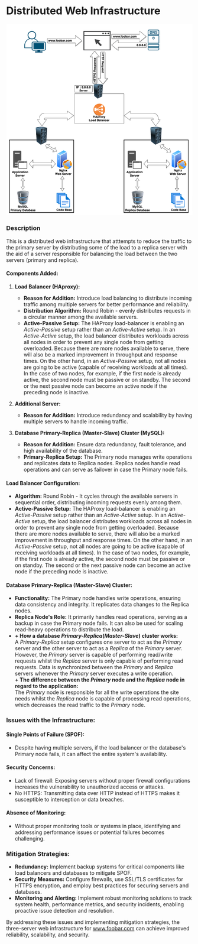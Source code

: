 # Distributed Web Infrastructure

![Image of a distributed web infrastructure](1-distributed_web_infrastructure.png)

### Description

This is a distributed web infrastructure that atttempts to reduce the traffic to the primary server by distributing some of the load to a replica server with the aid of a server responsible for balancing the load between the two servers (primary and replica).

#### Components Added:

1. **Load Balancer (HAproxy):**
    - **Reason for Addition:** Introduce load balancing to distribute incoming traffic among multiple servers for better performance and reliability.
    - **Distribution Algorithm:** Round Robin - evenly distributes requests in a circular manner among the available servers.
    - **Active-Passive Setup:** The HAProxy load-balancer is enabling an *Active-Passive* setup rather than an *Active-Active* setup. In an *Active-Active* setup, the load balancer distributes workloads across all nodes in order to prevent any single node from getting overloaded. Because there are more nodes available to serve, there will also be a marked improvement in throughput and response times. On the other hand, in an *Active-Passive* setup, not all nodes are going to be active (capable of receiving workloads at all times). In the case of two nodes, for example, if the first node is already active, the second node must be passive or on standby. The second or the next passive node can become an active node if the preceding node is inactive.
    
2. **Additional Server:**
    - **Reason for Addition:** Introduce redundancy and scalability by having multiple servers to handle incoming traffic.
    
3. **Database Primary-Replica (Master-Slave) Cluster (MySQL):**
    - **Reason for Addition:** Ensure data redundancy, fault tolerance, and high availability of the database.
    - **Primary-Replica Setup:** The Primary node manages write operations and replicates data to Replica nodes. Replica nodes handle read operations and can serve as failover in case the Primary node fails.

#### Load Balancer Configuration:
- **Algorithm:** Round Robin - It cycles through the available servers in sequential order, distributing incoming requests evenly among them.
- **Active-Passive Setup:** The HAProxy load-balancer is enabling an *Active-Passive* setup rather than an *Active-Active* setup. In an *Active-Active* setup, the load balancer distributes workloads across all nodes in order to prevent any single node from getting overloaded. Because there are more nodes available to serve, there will also be a marked improvement in throughput and response times. On the other hand, in an *Active-Passive* setup, not all nodes are going to be active (capable of receiving workloads at all times). In the case of two nodes, for example, if the first node is already active, the second node must be passive or on standby. The second or the next passive node can become an active node if the preceding node is inactive.

#### Database Primary-Replica (Master-Slave) Cluster:
- **Functionality:** The Primary node handles write operations, ensuring data consistency and integrity. It replicates data changes to the Replica nodes.
- **Replica Node's Role:** It primarily handles read operations, serving as a backup in case the Primary node fails. It can also be used for scaling read-heavy operations to distribute the load.
- **+ How a database *Primary-Replica*(*Master-Slave*) cluster works:**<br/>A *Primary-Replica* setup configures one server to act as the *Primary* server and the other server to act as a *Replica* of the *Primary* server. However, the *Primary* server is capable of performing read/write requests whilst the *Replica* server is only capable of performing read requests. Data is synchronized between the *Primary* and *Replica* servers whenever the *Primary* server executes a write operation.<br/>
**+ The difference between the *Primary* node and the *Replica* node in regard to the application:**<br/>The *Primary* node is responsible for all the write operations the site needs whilst the *Replica* node is capable of processing read operations, which decreases the read traffic to the *Primary* node.

### Issues with the Infrastructure:

#### Single Points of Failure (SPOF):
- Despite having multiple servers, if the load balancer or the database's Primary node fails, it can affect the entire system's availability.

#### Security Concerns:
- Lack of firewall: Exposing servers without proper firewall configurations increases the vulnerability to unauthorized access or attacks.
- No HTTPS: Transmitting data over HTTP instead of HTTPS makes it susceptible to interception or data breaches.

#### Absence of Monitoring:
- Without proper monitoring tools or systems in place, identifying and addressing performance issues or potential failures becomes challenging.

### Mitigation Strategies:

- **Redundancy:** Implement backup systems for critical components like load balancers and databases to mitigate SPOF.
- **Security Measures:** Configure firewalls, use SSL/TLS certificates for HTTPS encryption, and employ best practices for securing servers and databases.
- **Monitoring and Alerting:** Implement robust monitoring solutions to track system health, performance metrics, and security incidents, enabling proactive issue detection and resolution.

By addressing these issues and implementing mitigation strategies, the three-server web infrastructure for www.foobar.com can achieve improved reliability, scalability, and security.
